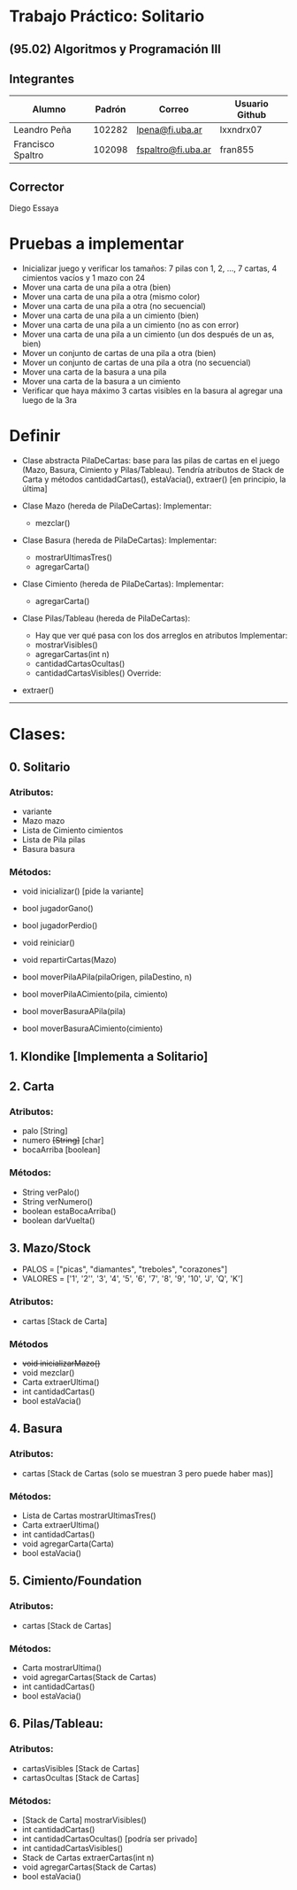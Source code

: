 # Trabajo Práctico: Solitario
## (95.02) Algoritmos y Programación III

## Integrantes
| Alumno | Padrón | Correo | Usuario Github |
| ----------- | ----------- | ----------- | ----------- |
| Leandro Peña | 102282 | lpena@fi.uba.ar | lxxndrx07 |
| Francisco Spaltro | 102098 | fspaltro@fi.uba.ar | fran855 |

## Corrector
Diego Essaya

# Pruebas a implementar
- Inicializar juego y verificar los tamaños: 7 pilas con 1, 2, ..., 7 cartas, 4 cimientos vacíos y 1 mazo con 24
- Mover una carta de una pila a otra (bien)
- Mover una carta de una pila a otra (mismo color)
- Mover una carta de una pila a otra (no secuencial)
- Mover una carta de una pila a un cimiento (bien)
- Mover una carta de una pila a un cimiento (no as con error)
- Mover una carta de una pila a un cimiento (un dos después de un as, bien)
- Mover un conjunto de cartas de una pila a otra (bien)
- Mover un conjunto de cartas de una pila a otra (no secuencial)
- Mover una carta de la basura a una pila
- Mover una carta de la basura a un cimiento
- Verificar que haya máximo 3 cartas visibles en la basura al agregar una luego de la 3ra





# Definir
- Clase abstracta PilaDeCartas: base para las pilas de cartas en el juego (Mazo, Basura, Cimiento y Pilas/Tableau). Tendría atributos de Stack de Carta y métodos cantidadCartas(), estaVacia(), extraer() [en principio, la última]

- Clase Mazo (hereda de PilaDeCartas):
Implementar: 
  - mezclar()

- Clase Basura (hereda de PilaDeCartas):
Implementar:
  - mostrarUltimasTres()
  - agregarCarta()

- Clase Cimiento (hereda de PilaDeCartas):
Implementar:
  - agregarCarta()

- Clase Pilas/Tableau (hereda de PilaDeCartas):
  - Hay que ver qué pasa con los dos arreglos en atributos
Implementar:
  - mostrarVisibles()
  - agregarCartas(int n)
  - cantidadCartasOcultas()
  - cantidadCartasVisibles()
Override:
- extraer()
---------------------------------
# Clases:
## 0. Solitario
### Atributos:
- variante
- Mazo mazo
- Lista de Cimiento cimientos
- Lista de Pila pilas
- Basura basura

### Métodos:
- void inicializar() [pide la variante]
- bool jugadorGano()
- bool jugadorPerdio()
- void reiniciar()

- void repartirCartas(Mazo)
- bool moverPilaAPila(pilaOrigen, pilaDestino, n)
- bool moverPilaACimiento(pila, cimiento)
- bool moverBasuraAPila(pila)
- bool moverBasuraACimiento(cimiento)

## 1. Klondike [Implementa a Solitario]


## 2. Carta

### Atributos:
- palo [String]
- numero ~~[String]~~ [char]
- bocaArriba [boolean]

### Métodos:
- String verPalo()
- String verNumero()
- boolean estaBocaArriba()
- boolean darVuelta()


## 3. Mazo/Stock
- PALOS = ["picas", "diamantes", "treboles", "corazones"]
- VALORES = ['1', '2'', '3', '4', '5', '6', '7', '8', '9', '10', 'J', 'Q', 'K']

### Atributos:
- cartas [Stack de Carta]

### Métodos
- ~~void inicializarMazo()~~
- void mezclar()		
- Carta extraerUltima()
- int cantidadCartas()
- bool estaVacia()

## 4. Basura
### Atributos:
- cartas [Stack de Cartas (solo se muestran 3 pero puede haber mas)]

### Métodos:
- Lista de Cartas mostrarUltimasTres() 
- Carta extraerUltima()
- int cantidadCartas()
- void agregarCarta(Carta)
- bool estaVacia()


## 5. Cimiento/Foundation
### Atributos:
- cartas [Stack de Cartas]

### Métodos:
- Carta mostrarUltima()
- void agregarCartas(Stack de Cartas)
- int cantidadCartas()
- bool estaVacia()

## 6. Pilas/Tableau:
### Atributos:
- cartasVisibles [Stack de Cartas]
- cartasOcultas [Stack de Cartas]

### Métodos:
- [Stack de Carta] mostrarVisibles()
- int cantidadCartas()
- int cantidadCartasOcultas() [podría ser privado]
- int cantidadCartasVisibles()
- Stack de Cartas extraerCartas(int n)
- void agregarCartas(Stack de Cartas)
- bool estaVacia()
